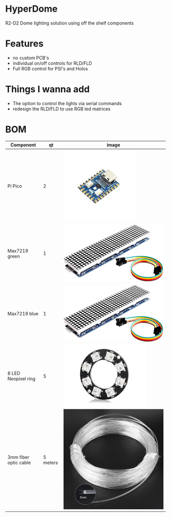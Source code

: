 # HyperDome
R2-D2 Dome lighting solution using off the shelf components

# Features
- no custom PCB's
- individual on/off controls for RLD/FLD
- Full RGB control for PSI's and Holos

# Things I wanna add
- The option to control the lights via serial commands
- redesign the RLD/FLD to use RGB led matrices

# BOM

| Component | qt | image | 
| --------- | -- | ----- | 
| Pi Pico   | 2  | ![pi pico zero](https://raw.githubusercontent.com/gbit-is/hyperdome/refs/heads/main/misc/pi_pico.jpeg) |
| Max7219 green | 1 | ![max7219](https://raw.githubusercontent.com/gbit-is/hyperdome/refs/heads/main/misc/max7219.jpg) |
| Max7219 blue | 1 | ![max7219](https://raw.githubusercontent.com/gbit-is/hyperdome/refs/heads/main/misc/max7219.jpg) |
| 8 LED Neopixel ring | 5 | ![neopixel_ring](https://raw.githubusercontent.com/gbit-is/hyperdome/refs/heads/main/misc/neopixel_ring.jpeg) |
| 3mm fiber optic cable | 5 meters | ![fiber_cable](https://raw.githubusercontent.com/gbit-is/hyperdome/refs/heads/main/misc/fiber_cable.webp) |

